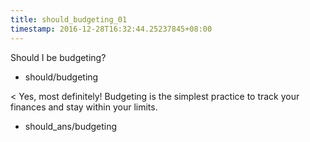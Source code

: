 ```yaml
---
title: should_budgeting_01
timestamp: 2016-12-28T16:32:44.25237845+08:00
---
```


Should I be budgeting?
* should/budgeting

< Yes, most definitely! Budgeting is the simplest practice to track your finances and stay within your limits.
* should_ans/budgeting
